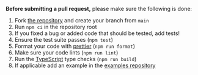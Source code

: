 **Before submitting a pull request,** please make sure the following is done:

1. Fork [the repository](https://github.com/erezrokah/aws-testing-library) and create your branch from `main`
2. Run `npm ci` in the repository root
3. If you fixed a bug or added code that should be tested, add tests!
4. Ensure the test suite passes (`npm test`)
5. Format your code with [prettier](https://github.com/prettier/prettier) (`npm run format`)
6. Make sure your code lints (`npm run lint`)
7. Run the [TypeScript](https://www.typescriptlang.org/) type checks (`npm run build`)
8. If applicable add an example in the [examples repository](https://github.com/erezrokah/aws-testing-library-examples)
